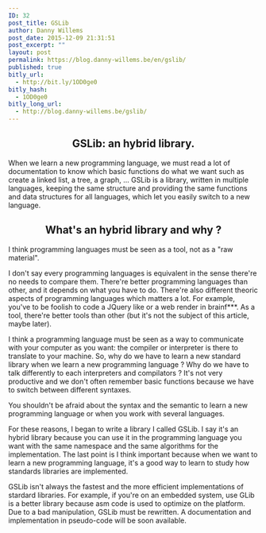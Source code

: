 ```yaml
---
ID: 32
post_title: GSLib
author: Danny Willems
post_date: 2015-12-09 21:31:51
post_excerpt: ""
layout: post
permalink: https://blog.danny-willems.be/en/gslib/
published: true
bitly_url:
  - http://bit.ly/1OD0ge0
bitly_hash:
  - 1OD0ge0
bitly_long_url:
  - http://blog.danny-willems.be/gslib/
---
```

<h2 style="text-align:center">GSLib: an hybrid library.</h2>

When we learn a new programming language, we must read a lot of documentation to know which basic functions do what we want such as create a linked list, a tree, a graph, ...
GSLib is a library, written in multiple languages, keeping the same structure and providing the same functions and data structures for all languages, which let you easily switch to a new language.

<h2 style="text-align:center">What's an hybrid library and why ?</h2>

I think programming languages must be seen as a tool, not as a "raw material".

I don't say every programming languages is equivalent in the sense there're no needs to compare them. There're better programming languages than other, and it depends on what you have to do. There're also different theoric aspects of programming languages which matters a lot. For example, you've to be foolish to code a JQuery like or a web render in brainf***. As a tool, there're better tools than other (but it's not the subject of this article, maybe later).

I think a programming language must be seen as a way to communicate with your computer as you want: the compiler or interpreter is there to translate to your machine. So, why do we have to learn a new standard library when we learn a new programming language ? Why do we have to talk differently to each interpreters and compilators ?
It's not very productive and we don't often remember basic functions because we have to switch between different syntaxes.

<div class="dw-quote">
You shouldn't be afraid about the syntax and the semantic to learn a new programming language or when you work with several languages.
</div>

For these reasons, I began to write a library I called GSLib. I say it's an hybrid library because you can use it in the programming language you want with the same namespace and the same algorithms for the implementation. The last point is I think important because when we want to learn a new programming language, it's a good way to learn to study how standards libraries are implemented.

<div class="dw-quote">
GSLib isn't always the fastest and the more efficient implementations of stardard libraries. For example, if you're on an embedded system, use GLib is a better library because asm code is used to optimize on the platform.
</div>

<div class="dw-quote">
Due to a bad manipulation, GSLib must be rewritten. A documentation and implementation in pseudo-code will be soon available.
</div>